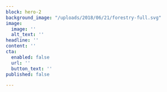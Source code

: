 ```yaml
---
block: hero-2
background_image: "/uploads/2018/06/21/forestry-full.svg"
image:
  image: ''
  alt_text: ''
headline: ''
content: ''
cta:
  enabled: false
  url: ''
  button_text: ''
published: false

---
```

